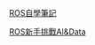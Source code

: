 [ROS自學筆記](https://ithelp.ithome.com.tw/users/20112348/ironman/1965?page=1)

[ROS新手挑戰AI&Data](https://ithelp.ithome.com.tw/articles/10215412)
